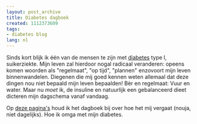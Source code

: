 ```yaml
---
layout: post_archive
title: Diabetes dagboek
created: 1112373609
tags:
- diabetes blog
lang: nl
---
```

Sinds kort blijk ik één van de mensen te zijn met [diabetes](http://nl.wikipedia.org/wiki/Diabetes) type I, suikerziekte. Mijn leven zal hierdoor nogal radicaal veranderen: opeens komen woorden als "regelmaat", "op tijd", "plannen" enzovoort mijn leven binnenwandelen. Diegenen die mij goed kennen weten allemaal dat deze dingen nou niet bepaald mijn leven bepaalden! Bèr en regelmaat: Vuur en water. Maar nu _moet_ ik, de insuline en natuurlijk een gebalanceerd dieet dicteren mijn dagschema vanaf vandaag.

Op [deze pagina's](/diabetes_blog) houd ik het dagboek bij over hoe het mij vergaat (nouja, niet dagelijks). Hoe ik omga met mijn diabetes.
